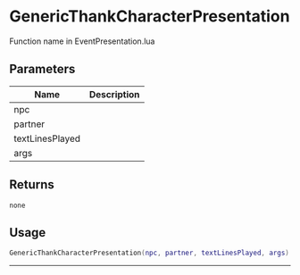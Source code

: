 # GenericThankCharacterPresentation

Function name in EventPresentation.lua

## Parameters

| Name            | Description |
| --------------- | ----------- |
| npc             |             |
| partner         |             |
| textLinesPlayed |             |
| args            |             |

## Returns

`none`

## Usage

```lua
GenericThankCharacterPresentation(npc, partner, textLinesPlayed, args)
```

---

